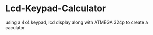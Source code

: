 # Lcd-Keypad-Calculator
using a 4x4 keypad, lcd display along with ATMEGA 324p to create a caculator
